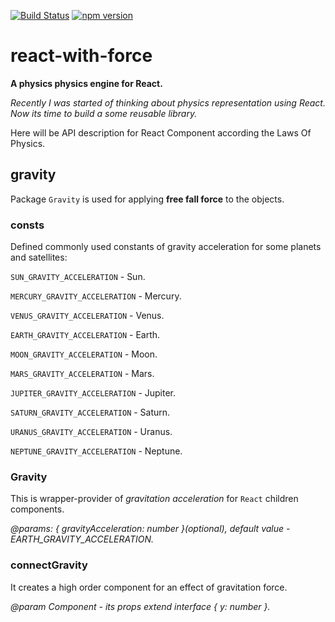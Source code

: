 [![Build Status](https://travis-ci.org/stesel/react-with-force.svg?branch=master)](https://travis-ci.org/stesel/react-with-force) [![npm version](https://badge.fury.io/js/react-with-force.svg)](https://badge.fury.io/js/react-with-force)
# react-with-force

**A physics physics engine for React.**

*Recently I was started of thinking about physics representation using React.*
*Now its time to build a some reusable library.*

Here will be API description for React Component according the Laws Of Physics.

## gravity
Package `Gravity` is used for applying **free fall force** to the objects.

### consts
Defined commonly used constants of gravity acceleration for some planets and satellites:

`SUN_GRAVITY_ACCELERATION` - Sun.

`MERCURY_GRAVITY_ACCELERATION` - Mercury.

`VENUS_GRAVITY_ACCELERATION` - Venus.

`EARTH_GRAVITY_ACCELERATION` - Earth.

`MOON_GRAVITY_ACCELERATION` - Moon.

`MARS_GRAVITY_ACCELERATION` - Mars.

`JUPITER_GRAVITY_ACCELERATION` - Jupiter.

`SATURN_GRAVITY_ACCELERATION` - Saturn.

`URANUS_GRAVITY_ACCELERATION` - Uranus.

`NEPTUNE_GRAVITY_ACCELERATION` - Neptune.

### Gravity
This is wrapper-provider of *gravitation acceleration* for `React` children components.

*@params: { gravityAcceleration: number }(optional), default value - EARTH_GRAVITY_ACCELERATION.*

### connectGravity
It creates a high order component for an effect of gravitation force.

*@param Component - its props extend interface { y: number }.*
